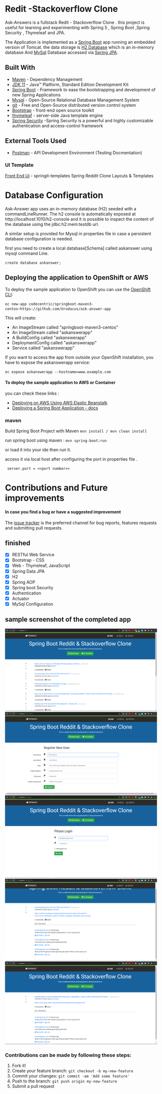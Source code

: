# Redit -Stackoverflow Clone

Ask-Answers is a fullstack Redit - Stackoverflow Clone . this project is useful for learning and experimenting with Spring 5 , Spring Boot ,Spring Security , Thymeleaf  and JPA.

The Application is implemented as a [Spring Boot](https://projects.spring.io/spring-boot/) app running an embedded version of Tomcat. the data storage is [H2 Database](https://www.h2database.com/) which is an in-memory database And 
[MySql](https://www.mysql.com/) Database accessed via [Spring JPA](https://projects.spring.io/spring-data-jpa/).

## Built With

* 	[Maven](https://maven.apache.org/) - Dependency Management
* 	[JDK 11](https://www.oracle.com/java/technologies/javase-jdk11-downloads.html) - Java™ Platform, Standard Edition Development Kit
* 	[Spring Boot](https://spring.io/projects/spring-boot) - Framework to ease the bootstrapping and development of new Spring Applications
* 	[Mysql](https://www.mysql.com/) - Open-Source Relational Database Management System
* 	[git](https://git-scm.com/) - Free and Open-Source distributed version control system
*   [Bootstrap](https://getbootstrap.com/) - front-end open source toolkit
*   [thymeleaf](http://thymeleaf.org/) - server-side Java template engine
*   [Spring Security](https://spring.io/projects/spring-security) -Spring Security is a powerful and highly customizable authentication and access-control framework
## External Tools Used

* [Postman](https://www.getpostman.com/) - API Development Environment (Testing Docmentation)

### UI Template 
[Front End Ui](https://github.com/danvega/springit-templates) - springit-templates
Spring Reddit Clone Layouts & Templates
# Database Configuration
Ask-Answer app  uses an in-memory database (H2) seeded with a commandLineRunner. The h2 console is automatically exposed at http://localhost:1010/h2-console and it is possible to inspect the content of the database using the jdbc:h2:mem:testdb url.

A similar setup is provided for Mysql in properties file in case a persistent database configuration is needed.

first you need to create a local database[Schema] called askanswer using mysql command Line.

```
create database askanswer;
```

## Deploying the application to OpenShift or AWS


To deploy the sample application to OpenShift you can use the [OpenShift CLI](https://docs.openshift.org/latest/cli_reference/index.html):

```shell
oc new-app codecentric/springboot-maven3-centos~https://github.com/Urodacus/ask-answer-app

```

This will create:

* An ImageStream called "springboot-maven3-centos"
* An ImageStream called "askanswerapp"
* A BuildConfig called "askanswerapp"
* DeploymentConfig called "askanswerapp"
* Service called "askanswerapp"

If you want to access the app from outside your OpenShift installation, you have to expose the askanswerapp service:

```shell
oc expose askanswerapp --hostname=www.example.com
```

#### To deploy the sample application to AWS or Container

you can check these links :
* [Deploying on AWS Using AWS Elastic Beanstalk](https://aws.amazon.com/blogs/devops/deploying-a-spring-boot-application-on-aws-using-aws-elastic-beanstalk/)
* [Deploying a Spring Boot Application - docs](https://docs.spring.io/spring-boot/docs/current/reference/html/deployment.html)



### maven

Build Spring Boot Project with Maven `mvn install / mvn clean install`

run spring boot using maven : `mvn spring-boot:run`

or load it into your ide then run it. 

access it via local host after configuring the port in properties file . 
``` 
 server.port = <<port number>>
```


# Contributions and Future improvements

#### In case you find a bug or have a suggested improvement
The [issue tracker](https://github.com/Urodacus/ask-answer-app/issues) is the preferred channel for bug reports, features requests and submitting pull requests.

## finished

- [x] RESTful Web Service
- [x] Bootstrap - CSS
- [x] Web - Thymeleaf, JavaScript
- [x] Spring Data JPA
- [x] H2 
- [x] Spring AOP
- [x] Spring boot Security
- [x] Authentication 
- [x] Actuator
- [x] MySql Configuration 

## sample screenshot of the completed app

![home](./screenshots/1.png)
![home](./screenshots/2.png)
![home](./screenshots/3.png)
![home](./screenshots/4.png)
![home](./screenshots/5.png)


### Contributions can be made by following these steps:

1. Fork it!
2. Create your feature branch: `git checkout -b my-new-feature`
3. Commit your changes: `git commit -am 'Add some feature'`
4. Push to the branch: `git push origin my-new-feature`
5. Submit a pull request
